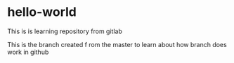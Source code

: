 # hello-world
This is is learning repository from gitlab

This is the branch created  f rom the master to learn about how branch does work in github
